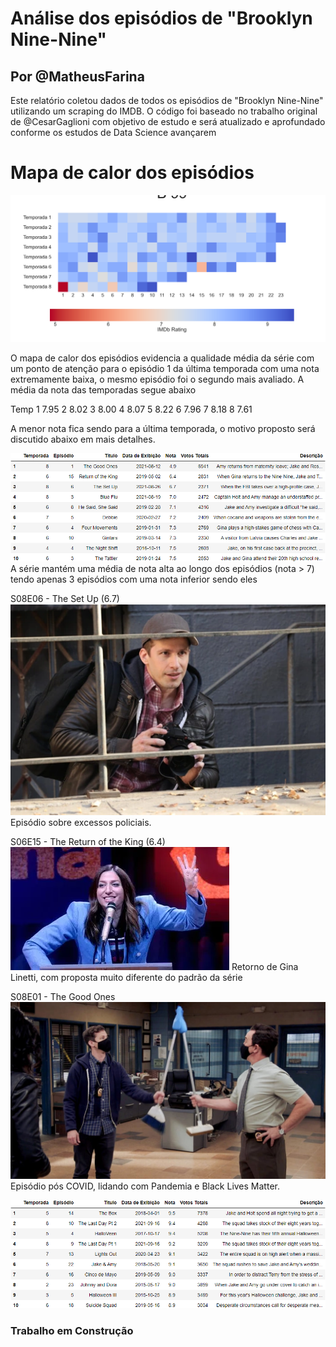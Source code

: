 # Análise dos episódios de "Brooklyn Nine-Nine"
## Por @MatheusFarina


Este relatório coletou dados de todos os episódios de "Brooklyn Nine-Nine" utilizando um scraping do IMDB. O código foi baseado no trabalho original de @CesarGaglioni com objetivo de estudo e será atualizado e aprofundado conforme os estudos de Data Science avançarem


# Mapa de calor dos episódios

![Mapa de calor dos episódios](Ratings_episodios.png)

O mapa de calor dos episódios evidencia a qualidade média da série com um ponto de atenção para o episódio 1 da última temporada com uma nota extremamente baixa, o mesmo episódio foi o segundo mais avaliado.
A média da nota das temporadas segue abaixo

Temp
1    7.95
2    8.02
3    8.00
4    8.07
5    8.22
6    7.96
7    8.18
8    7.61

A menor nota fica sendo para a última temporada, o motivo proposto será discutido abaixo em mais detalhes.


![Piores Episódios](Piores_Episodios.png)
A série mantém uma média de nota alta ao longo dos episódios (nota > 7) tendo apenas 3 episódios com uma nota inferior sendo eles 

S08E06 - The Set Up (6.7)
![The Set Up](media/S08E06-TheSetUp.png)
Episódio sobre excessos policiais.

S06E15 - The Return of the King (6.4)
![The Return of the King](media/S06E15-TheReturnOfTheKing.png)
Retorno de Gina Linetti, com proposta muito diferente do padrão da série

S08E01 - The Good Ones
![The Good Ones](media/S08E01-TheGoodOnes.jpg)
Episódio pós COVID, lidando com Pandemia e Black Lives Matter.

![Melhores Episódios](Melhores_Episodios.png)



### Trabalho em Construção